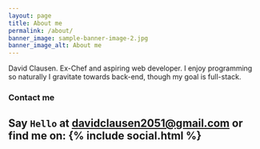 ```yaml
---
layout: page
title: About me
permalink: /about/
banner_image: sample-banner-image-2.jpg
banner_image_alt: About me
---
```


David Clausen. Ex-Chef and aspiring web developer. I enjoy programming so naturally I gravitate
towards back-end, though my goal is full-stack.

### Contact me

Say `Hello` at [davidclausen2051@gmail.com](mailto:davidclausen2051@gmail) or find
me on:
{% include social.html %}
---
